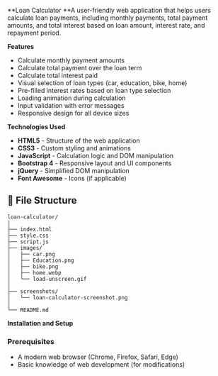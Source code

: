 **Loan Calculator
**A user-friendly web application that helps users calculate loan payments, including monthly payments, total payment amounts, and total interest based on loan amount, interest rate, and repayment period.

**Features**
- Calculate monthly payment amounts
- Calculate total payment over the loan term
- Calculate total interest paid
- Visual selection of loan types (car, education, bike, home)
- Pre-filled interest rates based on loan type selection
- Loading animation during calculation
- Input validation with error messages
- Responsive design for all device sizes


**Technologies Used**
- **HTML5** - Structure of the web application
- **CSS3** - Custom styling and animations
- **JavaScript** - Calculation logic and DOM manipulation
- **Bootstrap 4** - Responsive layout and UI components
- **jQuery** - Simplified DOM manipulation
- **Font Awesome** - Icons (if applicable)

## 📁 File Structure

```
loan-calculator/
│
├── index.html          
├── style.css           
├── script.js           
├── images/
│   ├── car.png         
│   ├── Education.png   
│   ├── bike.png        
│   ├── home.webp       
│   └── load-unscreen.gif 
│
├── screenshots/        
│   └── loan-calculator-screenshot.png
│
└── README.md           
```

**Installation and Setup**
### Prerequisites
- A modern web browser (Chrome, Firefox, Safari, Edge)
- Basic knowledge of web development (for modifications)
